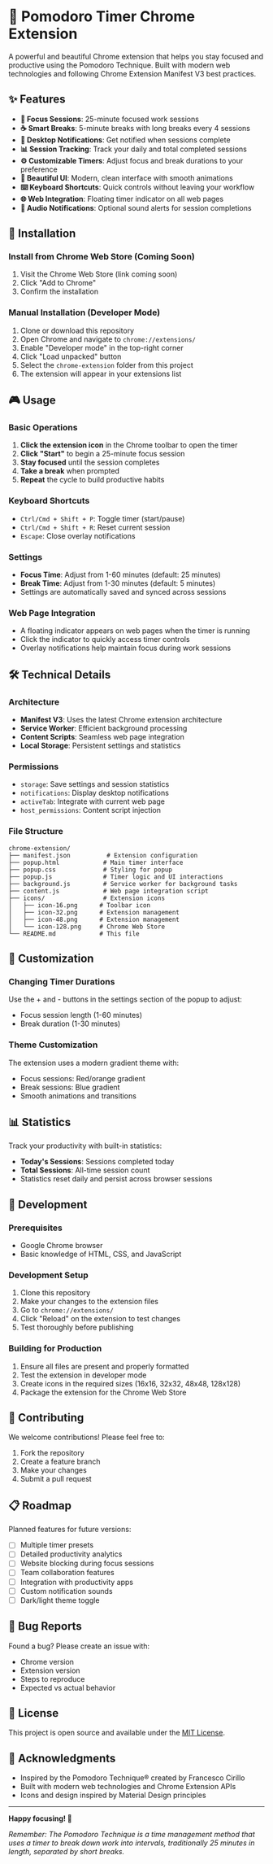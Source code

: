 # 🍅 Pomodoro Timer Chrome Extension

A powerful and beautiful Chrome extension that helps you stay focused and productive using the Pomodoro Technique. Built with modern web technologies and following Chrome Extension Manifest V3 best practices.

## ✨ Features

- **🎯 Focus Sessions**: 25-minute focused work sessions
- **☕ Smart Breaks**: 5-minute breaks with long breaks every 4 sessions
- **🔔 Desktop Notifications**: Get notified when sessions complete
- **📊 Session Tracking**: Track your daily and total completed sessions
- **⚙️ Customizable Timers**: Adjust focus and break durations to your preference
- **🎨 Beautiful UI**: Modern, clean interface with smooth animations
- **⌨️ Keyboard Shortcuts**: Quick controls without leaving your workflow
- **🌐 Web Integration**: Floating timer indicator on all web pages
- **🎵 Audio Notifications**: Optional sound alerts for session completions

## 🚀 Installation

### Install from Chrome Web Store (Coming Soon)
1. Visit the Chrome Web Store (link coming soon)
2. Click "Add to Chrome"
3. Confirm the installation

### Manual Installation (Developer Mode)
1. Clone or download this repository
2. Open Chrome and navigate to `chrome://extensions/`
3. Enable "Developer mode" in the top-right corner
4. Click "Load unpacked" button
5. Select the `chrome-extension` folder from this project
6. The extension will appear in your extensions list

## 🎮 Usage

### Basic Operations
1. **Click the extension icon** in the Chrome toolbar to open the timer
2. **Click "Start"** to begin a 25-minute focus session
3. **Stay focused** until the session completes
4. **Take a break** when prompted
5. **Repeat** the cycle to build productive habits

### Keyboard Shortcuts
- `Ctrl/Cmd + Shift + P`: Toggle timer (start/pause)
- `Ctrl/Cmd + Shift + R`: Reset current session
- `Escape`: Close overlay notifications

### Settings
- **Focus Time**: Adjust from 1-60 minutes (default: 25 minutes)
- **Break Time**: Adjust from 1-30 minutes (default: 5 minutes)
- Settings are automatically saved and synced across sessions

### Web Page Integration
- A floating indicator appears on web pages when the timer is running
- Click the indicator to quickly access timer controls
- Overlay notifications help maintain focus during work sessions

## 🛠️ Technical Details

### Architecture
- **Manifest V3**: Uses the latest Chrome extension architecture
- **Service Worker**: Efficient background processing
- **Content Scripts**: Seamless web page integration
- **Local Storage**: Persistent settings and statistics

### Permissions
- `storage`: Save settings and session statistics
- `notifications`: Display desktop notifications
- `activeTab`: Integrate with current web page
- `host_permissions`: Content script injection

### File Structure
```
chrome-extension/
├── manifest.json          # Extension configuration
├── popup.html            # Main timer interface
├── popup.css             # Styling for popup
├── popup.js              # Timer logic and UI interactions
├── background.js         # Service worker for background tasks
├── content.js            # Web page integration script
├── icons/                # Extension icons
│   ├── icon-16.png      # Toolbar icon
│   ├── icon-32.png      # Extension management
│   ├── icon-48.png      # Extension management
│   └── icon-128.png     # Chrome Web Store
└── README.md            # This file
```

## 🎨 Customization

### Changing Timer Durations
Use the + and - buttons in the settings section of the popup to adjust:
- Focus session length (1-60 minutes)
- Break duration (1-30 minutes)

### Theme Customization
The extension uses a modern gradient theme with:
- Focus sessions: Red/orange gradient
- Break sessions: Blue gradient
- Smooth animations and transitions

## 📊 Statistics

Track your productivity with built-in statistics:
- **Today's Sessions**: Sessions completed today
- **Total Sessions**: All-time session count
- Statistics reset daily and persist across browser sessions

## 🔧 Development

### Prerequisites
- Google Chrome browser
- Basic knowledge of HTML, CSS, and JavaScript

### Development Setup
1. Clone this repository
2. Make your changes to the extension files
3. Go to `chrome://extensions/`
4. Click "Reload" on the extension to test changes
5. Test thoroughly before publishing

### Building for Production
1. Ensure all files are present and properly formatted
2. Test the extension in developer mode
3. Create icons in the required sizes (16x16, 32x32, 48x48, 128x128)
4. Package the extension for the Chrome Web Store

## 🤝 Contributing

We welcome contributions! Please feel free to:
1. Fork the repository
2. Create a feature branch
3. Make your changes
4. Submit a pull request

## 📋 Roadmap

Planned features for future versions:
- [ ] Multiple timer presets
- [ ] Detailed productivity analytics
- [ ] Website blocking during focus sessions
- [ ] Team collaboration features
- [ ] Integration with productivity apps
- [ ] Custom notification sounds
- [ ] Dark/light theme toggle

## 🐛 Bug Reports

Found a bug? Please create an issue with:
- Chrome version
- Extension version
- Steps to reproduce
- Expected vs actual behavior

## 📄 License

This project is open source and available under the [MIT License](LICENSE).

## 🙏 Acknowledgments

- Inspired by the Pomodoro Technique® created by Francesco Cirillo
- Built with modern web technologies and Chrome Extension APIs
- Icons and design inspired by Material Design principles

---

**Happy focusing! 🍅**

*Remember: The Pomodoro Technique is a time management method that uses a timer to break down work into intervals, traditionally 25 minutes in length, separated by short breaks.*